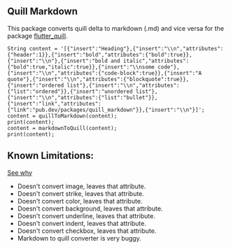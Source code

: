 

## Quill Markdown

This package converts quill delta to markdown (.md) and vice versa for the package [flutter_quill](https://pub.dev/packages/flutter_quill).

    String content = '[{"insert":"Heading"},{"insert":"\\n","attributes":{"header":1}},{"insert":"bold","attributes":{"bold":true}},{"insert":"\\n"},{"insert":"bold and italic","attributes":{"bold":true,"italic":true}},{"insert":"\\nsome code"},{"insert":"\\n","attributes":{"code-block":true}},{"insert":"A quote"},{"insert":"\\n","attributes":{"blockquote":true}},{"insert":"ordered list"},{"insert":"\\n","attributes":{"list":"ordered"}},{"insert":"unordered list"},{"insert":"\\n","attributes":{"list":"bullet"}},{"insert":"link","attributes":{"link":"pub.dev/packages/quill_markdown"}},{"insert":"\\n"}]';
    content = quillToMarkdown(content);
    print(content);
    content = markdownToQuill(content);
    print(content);


## Known Limitations:

[See why](https://github.com/singerdmx/flutter-quill/issues/15#issuecomment-775349564)

 - Doesn't convert image, leaves that attribute.
 - Doesn't convert strike, leaves that attribute.
 - Doesn't convert color, leaves that attribute.
 - Doesn't convert background, leaves that attribute.
 - Doesn't convert underline, leaves that attribute.
 - Doesn't convert indent, leaves that attribute.
 - Doesn't convert checkbox, leaves that attribute.
 - Markdown to quill converter is very buggy.
